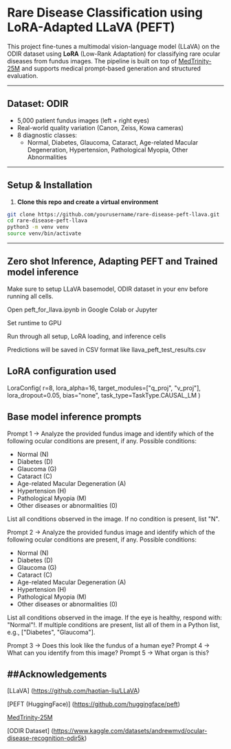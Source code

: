 # Rare Disease Classification using LoRA-Adapted LLaVA (PEFT)

This project fine-tunes a multimodal vision-language model (LLaVA) on the ODIR dataset using **LoRA** (Low-Rank Adaptation) for classifying rare ocular diseases from fundus images. The pipeline is built on top of [MedTrinity-25M](https://github.com/UCSC-VLAA/MedTrinity-25M) and supports medical prompt-based generation and structured evaluation.

---

## Dataset: ODIR

- 5,000 patient fundus images (left + right eyes)
- Real-world quality variation (Canon, Zeiss, Kowa cameras)
- 8 diagnostic classes:
  - Normal, Diabetes, Glaucoma, Cataract, Age-related Macular Degeneration, Hypertension, Pathological Myopia, Other Abnormalities

---

## Setup & Installation

1. **Clone this repo and create a virtual environment**
```bash
git clone https://github.com/yourusername/rare-disease-peft-llava.git
cd rare-disease-peft-llava
python3 -m venv venv
source venv/bin/activate
```
---

## Zero shot Inference, Adapting PEFT and Trained model inference
Make sure to setup LLaVA basemodel, ODIR dataset in your env before running all cells.

Open peft_for_llava.ipynb in Google Colab or Jupyter

Set runtime to GPU

Run through all setup, LoRA loading, and inference cells

Predictions will be saved in CSV format like llava_peft_test_results.csv

## LoRA configuration used
LoraConfig(
    r=8,
    lora_alpha=16,
    target_modules=["q_proj", "v_proj"],
    lora_dropout=0.05,
    bias="none",
    task_type=TaskType.CAUSAL_LM
)

## Base model inference prompts
Prompt 1 -> Analyze the provided fundus image and identify which of the following ocular conditions are present, if any.
Possible conditions:
- Normal (N)
- Diabetes (D)
- Glaucoma (G)
- Cataract (C)
- Age-related Macular Degeneration (A)
- Hypertension (H)
- Pathological Myopia (M)
- Other diseases or abnormalities (0)

List all conditions observed in the image. If no condition is present, list "N".

Prompt 2 -> Analyze the provided fundus image and identify which of the following ocular conditions are present, if any.
Possible conditions:
- Normal (N)
- Diabetes (D)
- Glaucoma (G)
- Cataract (C)
- Age-related Macular Degeneration (A)
- Hypertension (H)
- Pathological Myopia (M)
- Other diseases or abnormalities (0)

List all conditions observed in the image. If the eye is healthy, respond with: "Normal"!.
If multiple conditions are present, list all of them in a Python list, e.g., ["Diabetes", "Glaucoma"].

Prompt 3 -> Does this look like the fundus of a human eye?
Prompt 4 -> What can you identify from this image?
Prompt 5 -> What organ is this?

##Acknowledgements
---
[LLaVA] (https://github.com/haotian-liu/LLaVA)

[PEFT (HuggingFace)] (https://github.com/huggingface/peft)

[MedTrinity-25M](https://github.com/UCSC-VLAA/MedTrinity-25M)

[ODIR Dataset] (https://www.kaggle.com/datasets/andrewmvd/ocular-disease-recognition-odir5k)
